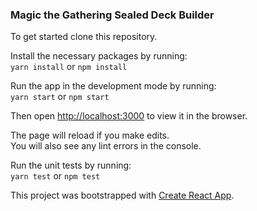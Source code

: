### Magic the Gathering Sealed Deck Builder

To get started clone this repository.

Install the necessary packages by running:<br>
`yarn install` or `npm install`

Run the app in the development mode by running:<br>
`yarn start` or `npm start`

Then open [http://localhost:3000](http://localhost:3000) to view it in the browser.

The page will reload if you make edits.<br>
You will also see any lint errors in the console.

Run the unit tests by running:<br>
`yarn test` or `npm test`

This project was bootstrapped with [Create React App](https://github.com/facebookincubator/create-react-app).
